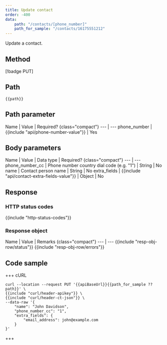 ```yaml
---
title: Update contact
order: -400
data:
    path: "/contacts/[phone_number]"
    path_for_sample: "/contacts/16175551212"
---
```


Update a contact.

## Method

[!badge PUT]

## Path

`{{path}}`

## Path parameter

Name | Value | Required? {class="compact"}
--- | ---
phone_number | {{include "api/phone-number-value"}} | Yes

## Body parameters

Name | Value | Data type | Required? {class="compact"}
--- | ---
phone_number_cc | Phone number country dial code (e.g. "1") | String | No
name | Contact person name | String | No
extra_fields | {{include "api/contact-extra-fields-value"}} | Object | No

## Response

### HTTP status codes

{{include "http-status-codes"}}

### Response object

Name | Value | Remarks {class="compact"}
--- | ---
{{include "resp-obj-row/status"}}
{{include "resp-obj-row/errors"}}

## Code sample

+++ cURL

```shell
curl --location --request PUT '{{apiBaseUrl}}{{path_for_sample ?? path}}' \
{{include "curl/header-apikey"}} \
{{include "curl/header-ct-json"}} \
--data-raw '{
    "name": "John Davidson",
    "phone_number_cc": "1",
    "extra_fields": {
        "email_address": john@example.com
    }
}'
```

+++
